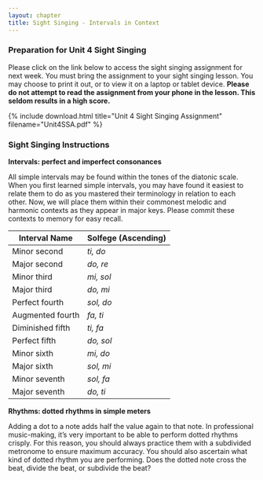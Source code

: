 ```yaml
---
layout: chapter
title: Sight Singing - Intervals in Context
---
```


### Preparation for Unit 4 Sight Singing

Please click on the link below to access the sight singing assignment for next week. You must bring the assignment to your sight singing lesson. You may choose to print it out, or to view it on a laptop or tablet device. **Please do not attempt to read the assignment from your phone in the lesson. This seldom results in a high score.**

{% include download.html title="Unit 4 Sight Singing Assignment" filename="Unit4SSA.pdf" %}

### Sight Singing Instructions

**Intervals: perfect and imperfect consonances**

All simple intervals may be found within the tones of the diatonic scale. When you first learned simple intervals, you may have found it easiest to relate them to do as you mastered their terminology in relation to each other. Now, we will place them within their commonest melodic and harmonic contexts as they appear in major keys. Please commit these contexts to memory for easy recall.

Interval Name | Solfege (Ascending)
--- | ---
Minor second | *ti, do*
Major second | *do, re*
Minor third | *mi, sol*
Major third | *do, mi*
Perfect fourth | *sol, do*
Augmented fourth | *fa, ti*
Diminished fifth | *ti, fa*
Perfect fifth | *do, sol*
Minor sixth | *mi, do*
Major sixth | *sol, mi*
Minor seventh | *sol, fa*
Major seventh | *do, ti*

**Rhythms: dotted rhythms in simple meters** 

Adding a dot to a note adds half the value again to that note. In professional music-making, it’s very important to be able to perform dotted rhythms crisply. For this reason, you should always practice them with a subdivided metronome to ensure maximum accuracy. You should also ascertain what kind of dotted rhythm you are performing. Does the dotted note cross the beat, divide the beat, or subdivide the beat?